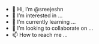 - 👋 Hi, I’m @sreejeshn
- 👀 I’m interested in ...
- 🌱 I’m currently learning ...
- 💞️ I’m looking to collaborate on ...
- 📫 How to reach me ...

<!---
sreejeshn/sreejeshn is a ✨ special ✨ repository because its `README.md` (this file) appears on your GitHub profile.
You can click the Preview link to take a look at your changes.
--->

